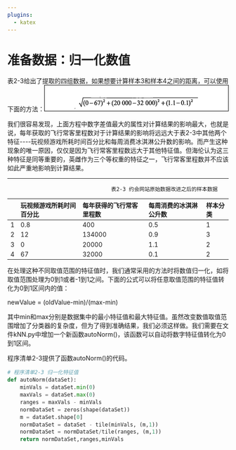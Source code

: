 ```yaml
---
plugins:
  - katex
---
```


# 准备数据：归一化数值

表2-3给出了提取的四组数据，如果想要计算样本3和样本4之间的距离，可以使用下面的方法：![](/assets/计算样本之间的距离.png)

我们很容易发现，上面方程中数字差值最大的属性对计算结果的影响最大，也就是说，每年获取的飞行常客里程数对于计算结果的影响将远远大于表2-3中其他两个特征----玩视频游戏所耗时间百分比和每周消费冰淇淋公升数的影响。而产生这种现象的唯一原因，仅仅是因为飞行常客里程数远大于其他特征值。但海伦认为这三种特征是同等重要的，英雌作为三个等权重的特征之一，飞行常客里程数并不应该如此严重地影响到计算结果。

---

```
                                 表2-3 约会网站原始数据改进之后的样本数据
```

|  | 玩视频游戏所耗时间百分比 | 每年获得的飞行常客里程数 | 每周消费的冰淇淋公升数 | 样本分类 |
| :--- | :--- | :--- | :--- | :--- |
| 1 | 0.8 | 400 | 0.5 | 1 |
| 2 | 12 | 134000 | 0.9 | 3 |
| 3 | 0 | 20000 | 1.1 | 2 |
| 4 | 67 | 32000 | 0.1 | 2 |

在处理这种不同取值范围的特征值时，我们通常采用的方法时将数值归一化，如将取值范围处理为0到1或者-1到1之间。下面的公式可以将任意取值范围的特征值转化为0到1区间内的值：

newValue = \(oldValue-min\)/\(max-min\)

其中min和max分别是数据集中的最小特征值和最大特征值。虽然改变数值取值范围增加了分类器的复杂度，但为了得到准确结果，我们必须这样做。我们需要在文件kNN.py中增加一个新函数autoNorm\(\)，该函数可以自动将数字特征值转化为0到1区间。

程序清单2-3提供了函数autoNorm\(\)的代码。

```py
# 程序清单2-3 归一化特征值
def autoNorm(dataSet):
	minVals = dataSet.min(0)
	maxVals = dataSet.max(0)
	ranges = maxVals - minVals
	normDataSet = zeros(shape(dataSet))
	m = dataSet.shape[0]
	normDataSet = dataSet - tile(minVals, (m,1))
	normDataSet = normDataSet/tile(ranges, (m,1))
	return normDataSet,ranges,minVals
```



